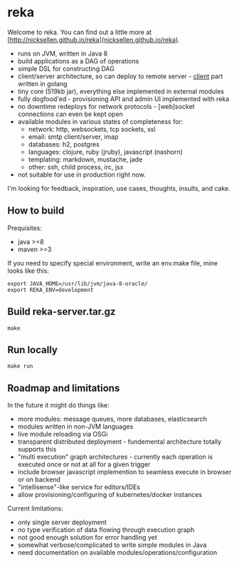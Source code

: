 # reka

Welcome to reka. You can find out a little more at [http://nicksellen.github.io/reka](nicksellen.github.io/reka).

* runs on JVM, written in Java 8
* build applications as a DAG of operations
* simple DSL for constructing DAG
* client/server architecture, so can deploy to remote server - [client](https://github.com/nicksellen/reka-cli) part written in golang
* tiny core (519kb jar), everything else implemented in external modules
* fully dogfood'ed - provisioning API and admin UI implemented with reka
* no downtime redeploys for network protocols - [web]socket connections can even be kept open
* available modules in various states of completeness for:
  * network: http, websockets, tcp sockets, ssl
  * email: smtp client/server, imap
  * databases: h2, postgres
  * languages: clojure, ruby (jruby), javascript (nashorn)
  * templating: markdown, mustache, jade
  * other: ssh, child process, irc, jsx
* not suitable for use in production right now.

I'm looking for feedback, inspiration, use cases, thoughts, insults, and cake.

## How to build

Prequisites:

* java >=8
* maven >=3

If you need to specify special environment, write an env.make file, mine looks like this:

```
export JAVA_HOME=/usr/lib/jvm/java-8-oracle/
export REKA_ENV=development
````

## Build reka-server.tar.gz

````
make
````

## Run locally

````
make run
````

## Roadmap and limitations

In the future it might do things like:

* more modules: message queues, more databases, elasticsearch
* modules written in non-JVM languages
* live module reloading via OSGi
* transparent distributed deployment - fundemental architecture totally supports this
* "multi execution" graph architectures - currently each operation is executed once or not at all for a given trigger
* include browser javascript implemention to seamless execute in browser or on backend
* "intellisense"-like service for editors/IDEs
* allow provisioning/configuring of kubernetes/docker instances

Current limitations:

* only single server deployment
* no type verification of data flowing through execution graph
* not good enough solution for error handling yet
* somewhat verbose/complicated to write simple modules in Java
* need documentation on available modules/operations/configuration
